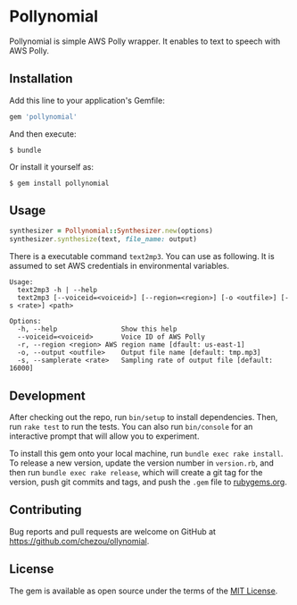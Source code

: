 # Pollynomial

Pollynomial is simple AWS Polly wrapper. It enables to text to speech with AWS Polly.

## Installation

Add this line to your application's Gemfile:

```ruby
gem 'pollynomial'
```

And then execute:

    $ bundle

Or install it yourself as:

    $ gem install pollynomial

## Usage

```rb
synthesizer = Pollynomial::Synthesizer.new(options)
synthesizer.synthesize(text, file_name: output)
```

There is a executable command `text2mp3`. You can use as following.
It is assumed to set AWS credentials in environmental variables.

```
Usage:
  text2mp3 -h | --help
  text2mp3 [--voiceid=<voiceid>] [--region=<region>] [-o <outfile>] [-s <rate>] <path>

Options:
  -h, --help                Show this help
  --voiceid=<voiceid>       Voice ID of AWS Polly
  -r, --region <region> AWS region name [dfault: us-east-1]
  -o, --output <outfile>    Output file name [default: tmp.mp3]
  -s, --samplerate <rate>   Sampling rate of output file [default: 16000]
```

## Development

After checking out the repo, run `bin/setup` to install dependencies. Then, run `rake test` to run the tests. You can also run `bin/console` for an interactive prompt that will allow you to experiment.

To install this gem onto your local machine, run `bundle exec rake install`. To release a new version, update the version number in `version.rb`, and then run `bundle exec rake release`, which will create a git tag for the version, push git commits and tags, and push the `.gem` file to [rubygems.org](https://rubygems.org).

## Contributing

Bug reports and pull requests are welcome on GitHub at https://github.com/chezou/ollynomial.


## License

The gem is available as open source under the terms of the [MIT License](http://opensource.org/licenses/MIT).

